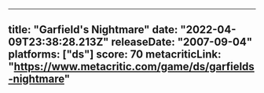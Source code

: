
---
title: "Garfield's Nightmare"
date: "2022-04-09T23:38:28.213Z"
releaseDate: "2007-09-04"
platforms: ["ds"]
score: 70
metacriticLink: "https://www.metacritic.com/game/ds/garfields-nightmare"
---
